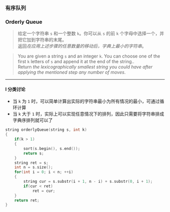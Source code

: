 ### 有序队列
### Orderly Queue

> 给定一个字符串 `s` 和一个整数 `k`。你可以从 `s` 的前 `k` 个字母中选择一个，并把它加到字符串的末尾。  
> 返回*在应用上述步骤的任意数量的移动后，字典上最小的字符串*。  

> You are given a string `s` and an integer `k`. You can choose one of the first `k` letters of `s` and append it at the end of the string..  
> Return *the lexicographically smallest string you could have after applying the mentioned step any number of moves*.  

----------

#### I 分类讨论

- 当 `k` 为 `1` 时，可以简单计算出实际的字符串最小为所有情况的最小，可通过循环计算  
- 当 `k` 大于 `1` 时，实际上可以实现任意情况下的排列，因此只需要将字符串排成字典序排列就可以了  

```cpp
string orderlyQueue(string s, int k) 
{
    if(k > 1)
    {
        sort(s.begin(), s.end());
        return s;
    }
    string ret = s;
    int n = s.size();
    for(int i = 0; i < n; ++i)
    {
        string cur = s.substr(i + 1, n - i) + s.substr(0, i + 1);
        if(cur < ret)
            ret = cur;
    }
    return ret;
}
```
